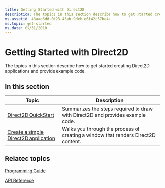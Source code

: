 ```yaml
---
title: Getting Started with Direct2D
description: The topics in this section describe how to get started creating Direct2D applications and provide example code.
ms.assetid: 48aae6dd-0f23-43ab-9deb-e6f42c57be4a
ms.topic: get-started
ms.date: 05/31/2018
---
```


# Getting Started with Direct2D

The topics in this section describe how to get started creating Direct2D applications and provide example code.

## In this section



| Topic                                                                        | Description                                                                                  |
|------------------------------------------------------------------------------|----------------------------------------------------------------------------------------------|
| [Direct2D QuickStart](getting-started-with-direct2d.md)<br/>          | Summarizes the steps required to draw with Direct2D and provides example code.<br/>    |
| [Create a simple Direct2D application](direct2d-quickstart.md)<br/> | Walks you through the process of creating a window that renders Direct2D content.<br/> |



 

## Related topics

<dl> <dt>

[Programming Guide](programming-guide.md)
</dt> <dt>

[API Reference](reference.md)
</dt> </dl>

 

 





